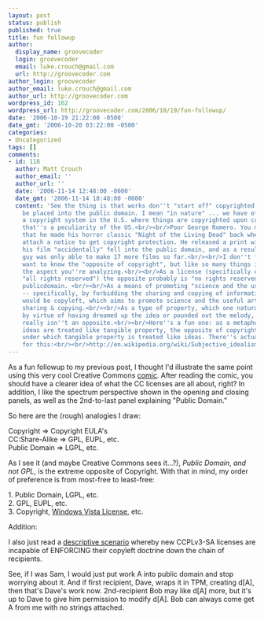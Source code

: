 ```yaml
---
layout: post
status: publish
published: true
title: fun followup
author:
  display_name: groovecoder
  login: groovecoder
  email: luke.crouch@gmail.com
  url: http://groovecoder.com
author_login: groovecoder
author_email: luke.crouch@gmail.com
author_url: http://groovecoder.com
wordpress_id: 162
wordpress_url: http://groovecoder.com/2006/10/19/fun-followup/
date: '2006-10-19 21:22:00 -0500'
date_gmt: '2006-10-20 03:22:00 -0500'
categories:
- Uncategorized
tags: []
comments:
- id: 118
  author: Matt Crouch
  author_email: ''
  author_url: ''
  date: '2006-11-14 12:48:00 -0600'
  date_gmt: '2006-11-14 18:48:00 -0600'
  content: 'See the thing is that works don''t "start off" copyrighted and need to
    be placed into the public domain. I mean "in nature" ... we have of course created
    a copyright system in the U.S. where things are copyrighted upon creation, but
    that''s a peculiarity of the US.<br/><br/>Poor George Romero. You might not know
    that he made his horror classic "Night of the Living Dead" back when you had to
    attach a notice to get copyright protection. He released a print without it, so
    his film "accidentally" fell into the public domain, and as a result the poor
    guy was only able to make 17 more films so far.<br/><br/>I don''t follow why you
    want to know the "opposite of copyright", but like so many things it depends on
    the aspect you''re analyzing.<br/><br/>As a license (specifically one that states
    "all rights reserved") the opposite probably is "no rights reserved", i.e. the
    publicdomain. <br/><br/>As a means of promoting "science and the useful arts"
    -- specifically, by forbidding the sharing and copying of information, the opposite
    would be copyleft, which aims to promote science and the useful arts by *requiring
    sharing & copying.<br/><br/>As a type of property, which one naturally "owns"
    by virtue of having dreamed up the idea or pounded out the melody, well there
    really isn''t an opposite.<br/><br/>Here''s a fun one: as a metaphor by which
    ideas are treated like tangible property, the opposite of copyright is a metaphor
    under which tangible property is treated like ideas. There''s actually a term
    for this:<br/><br/>http://en.wikipedia.org/wiki/Subjective_idealism'
---
```

<p>As a fun followup to my previous post, I thought I'd illustrate the same point using this very cool Creative Commons <a href="http://creativecommons.org/about/licenses/comics1">comic</a>. After reading the comic, you should have a clearer idea of what the CC licenses are all about, right? In addition, I like the spectrum perspective shown in the opening and closing panels, as well as the 2nd-to-last panel explaining "Public Domain."</p>
<p>So here are the (rough) analogies I draw:</p>
<p>Copyright => Copyright EULA's<br />CC:Share-Alike => GPL, EUPL, etc.<br />Public Domain => LGPL, etc.</p>
<p>As I see it (and maybe Creative Commons sees it...?), <span style="font-style: italic;">Public Domain</span>, <span style="font-style: italic;">and not GPL</span>, is the extreme opposite of Copyright. With that in mind, my order of preference is from most-free to least-free:</p>
<p>1. Public Domain, LGPL, etc.<br />2. GPL, EUPL, etc.<br />3. Copyright, <a href="http://wendy.seltzer.org/blog/archives/2006/10/19/forbidding_vistas_windows_licensing_disserves_the_user.html">Windows Vista License</a>, etc.</p>
<p>Addition:</p>
<p>I also just read a <a href="http://www.freesoftwaremagazine.com/blogs/debian_and_the_creative_commons">descriptive scenario</a> whereby new CCPLv3-SA licenses are incapable of ENFORCING their copyleft doctrine down the chain of recipients.</p>
<p>See, if I was Sam, I would just put work A into public domain and stop worrying about it. And if first recipient, Dave, wraps it in TPM, creating d[A], then that's Dave's work now. 2nd-recipient Bob may like d[A] more, but it's up to Dave to give him permission to modify d[A]. Bob can always come get A from me with no strings attached.</p>
